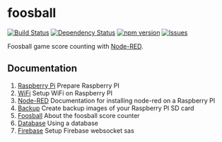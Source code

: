 foosball
========

[![Build Status](https://travis-ci.org/vergissberlin/foosball.svg?branch=master)](https://travis-ci.org/vergissberlin/foosball)
[![Dependency Status](https://gemnasium.com/vergissberlin/foosball.svg)](https://gemnasium.com/vergissberlin/foosball)
[![npm version](https://img.shields.io/npm/v/foosball.png)](https://npmjs.org/package/foosball "View this project on npm")
[![Issues](http://img.shields.io/github/issues/vergissberlin/foosball.svg)]( https://github.com/vergissberlin/foosball/issues "GitHub ticket system")

Foosball game score counting with [Node-RED](http://nodered.org/).

Documentation
-------------

1. [Raspberry Pi](docs/01_raspberrypi.md)	Prepare Raspberry PI
3. [WiFi](docs/02_wifi.md)								Setup WiFi on Raspberry PI
2. [Node-RED](docs/03_node-red.md)				Documentation for installing node-red on a Raspberry PI
4. [Backup](docs/04_backup.md)						Create backup images of your Raspberry PI SD card
5. [Foosball](docs/05_foosball.md)				About the foosball score counter
6. [Database](docs/06_database.md)				Using a database
6. [Firebase](docs/07_firebase.md)				Setup Firebase websocket sas 

